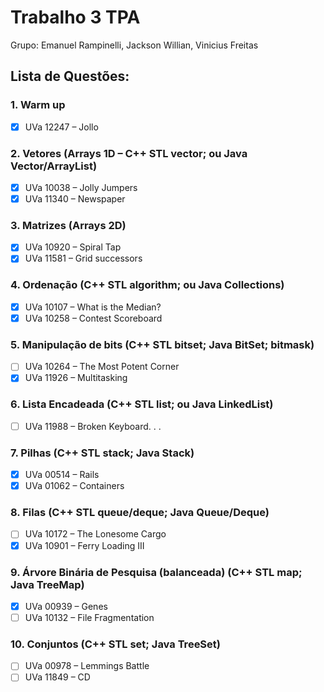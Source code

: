 # Trabalho 3 TPA

Grupo: Emanuel Rampinelli, Jackson Willian, Vinicius Freitas

## Lista de Questões:

### 1. Warm up
 - [x] UVa 12247 – Jollo
### 2. Vetores (Arrays 1D – C++ STL vector; ou Java Vector/ArrayList)
 - [x] UVa 10038 – Jolly Jumpers
 - [x] UVa 11340 – Newspaper
### 3. Matrizes (Arrays 2D)
 - [x] UVa 10920 – Spiral Tap
 - [x] UVa 11581 – Grid successors
### 4. Ordenação (C++ STL algorithm; ou Java Collections)
  - [x] UVa 10107 – What is the Median?
  - [x] UVa 10258 – Contest Scoreboard
### 5. Manipulação de bits (C++ STL bitset; Java BitSet; bitmask) 
  - [ ] UVa 10264 – The Most Potent Corner
  - [x] UVa 11926 – Multitasking
### 6. Lista Encadeada (C++ STL list; ou Java LinkedList)
  - [ ] UVa 11988 – Broken Keyboard. . .
### 7. Pilhas (C++ STL stack; Java Stack)
  - [x] UVa 00514 – Rails
  - [x] UVa 01062 – Containers
### 8. Filas (C++ STL queue/deque; Java Queue/Deque)
  - [ ] UVa 10172 – The Lonesome Cargo
  - [x] UVa 10901 – Ferry Loading III
### 9. Árvore Binária de Pesquisa (balanceada) (C++ STL map; Java TreeMap)
  - [x] UVa 00939 – Genes
  - [ ] UVa 10132 – File Fragmentation
### 10. Conjuntos (C++ STL set; Java TreeSet)
  - [ ] UVa 00978 – Lemmings Battle
  - [ ] UVa 11849 – CD
